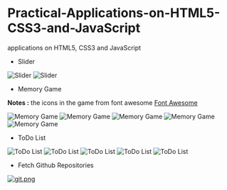 # Practical-Applications-on-HTML5-CSS3-and-JavaScript
applications on HTML5, CSS3 and JavaScript

- Slider

![Slider](https://i.postimg.cc/SKFs4TNd/image-2021-05-19-00-25-25.png)
![Slider](https://i.postimg.cc/52wJBxb5/image-2021-05-19-00-25-52.png)

- Memory Game

**Notes :** the icons in the game from font awesome [Font Awesome](https://fontawesome.com/icons?d=gallery&p=2&m=free)


![Memory Game](https://i.postimg.cc/Bbs4j2LB/1.png)
![Memory Game](https://i.postimg.cc/yNMVzM75/3.png)
![Memory Game](https://i.postimg.cc/fyKZmkYn/2.png)
![Memory Game](https://i.postimg.cc/vmgQkYwf/4.png)
![Memory Game](https://i.postimg.cc/g2BzgwQG/5.png)

- ToDo List

![ToDo List](https://i.postimg.cc/MHm7bRzD/1.png)
![ToDo List](https://i.postimg.cc/zBSb9r4D/2.png)
![ToDo List](https://i.postimg.cc/T1dLxsXV/3.png)
![ToDo List](https://i.postimg.cc/bYgSgqQ3/4.png)
![ToDo List](https://i.postimg.cc/C5G3GvZQ/5.png)


- Fetch Github Repositories


[![git.png](https://i.postimg.cc/ZKsdLTTx/git.png)](https://postimg.cc/SJ8RSbYn)
